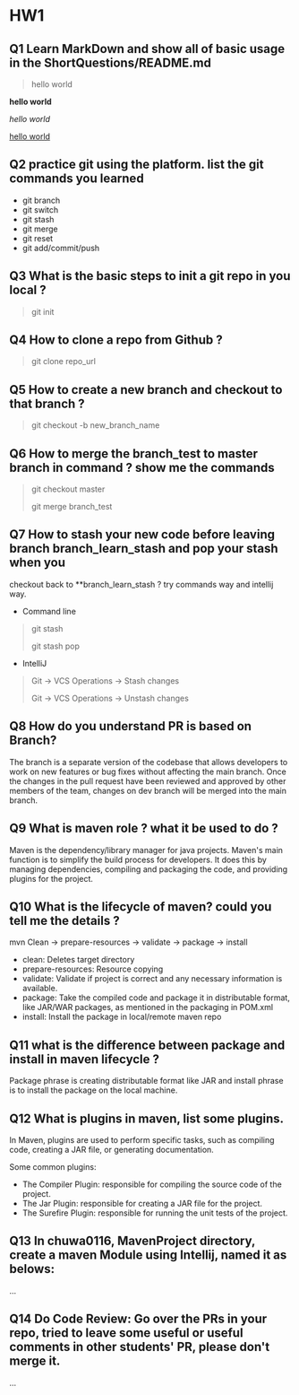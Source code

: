 # HW1

## Q1 Learn MarkDown and show all of basic usage in the ShortQuestions/README.md
> hello world

**hello world**

*hello world*

[hello world](https://github.com/)

## Q2 practice git using the platform. list the git commands you learned
- git branch
- git switch
- git stash
- git merge
- git reset
- git add/commit/push

## Q3 What is the basic steps to init a git repo in you local ?
> git init

## Q4 How to clone a repo from Github ?

> git clone repo_url

## Q5 How to create a new branch and checkout to that branch ?
> git checkout -b new_branch_name

## Q6 How to merge the branch_test to master branch in command ? show me the commands
> git checkout master
> 
> git merge branch_test

## Q7 How to stash your new code before leaving branch branch_learn_stash and pop your stash when you
checkout back to **branch_learn_stash ? try commands way and intellij way.
- Command line
> git stash
> 
> git stash pop

- IntelliJ
> Git -> VCS Operations -> Stash changes
> 
> Git -> VCS Operations -> Unstash changes
## Q8 How do you understand PR is based on Branch?
The branch is a separate version of the codebase that allows developers to 
work on new features or bug fixes without affecting the main branch. 
Once the changes in the pull request have been reviewed and approved by 
other members of the team, changes on dev branch will be merged into the main branch.
## Q9 What is maven role ? what it be used to do ?
Maven is the dependency/library manager for java projects.
Maven's main function is to simplify the build process for developers. It does this by managing dependencies,
compiling and packaging the code, and providing plugins for the project.

## Q10 What is the lifecycle of maven? could you tell me the details ?
mvn Clean -> prepare-resources -> validate -> package -> install
- clean: Deletes target directory
- prepare-resources: Resource copying
- validate: Validate if project is correct and any necessary information is available.
- package: Take the compiled code and package it in distributable format, like JAR/WAR packages, as mentioned in the packaging in POM.xml
- install: Install the package in local/remote maven repo

## Q11 what is the difference between package and install in maven lifecycle ?
Package phrase is creating distributable format like JAR and install phrase is to install the package on the local machine.

## Q12 What is plugins in maven, list some plugins.
In Maven, plugins are used to perform specific tasks, such as compiling code, creating a JAR file, or generating documentation.

Some common plugins:
- The Compiler Plugin: responsible for compiling the source code of the project.
- The Jar Plugin: responsible for creating a JAR file for the project.
- The Surefire Plugin: responsible for running the unit tests of the project.

## Q13 In chuwa0116, MavenProject directory, create a maven Module using Intellij, named it as belows:
...

## Q14 Do Code Review: Go over the PRs in your repo, tried to leave some useful or useful comments in other students' PR, please don't merge it.
...

